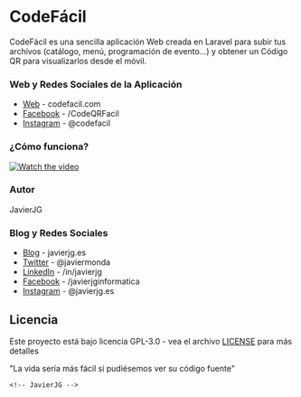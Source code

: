 # CodeFácil

CodeFácil es una sencilla aplicación Web creada en Laravel para subir tus archivos (catálogo, menú, programación de evento...) y obtener un Código QR para visualizarlos desde el móvil.

### Web y Redes Sociales de la Aplicación
* [Web](https://codefacil.com/) - codefacil.com
* [Facebook](https://www.facebook.com/CodeQRFacil) - /CodeQRFacil
* [Instagram](https://www.instagram.com/codefacil/) - @codefacil

### ¿Cómo funciona?
[![Watch the video](https://codefacil.com/images/CodeFacil.png)](https://www.youtube.com/watch?v=UdnhQAKV1Gs)




### Autor
JavierJG

### Blog y Redes Sociales
* [Blog](https://javierjg.es/) - javierjg.es
* [Twitter](https://www.twitter.com/javiermonda/) - @javiermonda
* [LinkedIn](https://www.linkedin.com/in/javierjg/) - /in/javierjg
* [Facebook](https://www.facebook.com/javierjginformatica) - /javierjginformatica
* [Instagram](https://www.instagram.com/javierjg.es/) - @javierjg.es

## Licencia

Este proyecto está bajo licencia GPL-3.0 - vea el archivo [LICENSE](LICENSE) para más detalles


"La vida sería más fácil si pudiésemos ver su código fuente"
```
<!-- JavierJG -->
```
